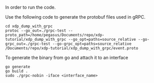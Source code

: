 In order to run the code.

Use the following code to generate the protobuf files used in gRPC.
```
cd xdp_dump_with_grpc
protoc --go_out=./grpc-test --proto_path=/home/pegasus/Documents/repo/xdp-tutorial/xdp_dump_with_grpc --go_opt=paths=source_relative --go-grpc_out=./grpc-test --go-grpc_opt=paths=source_relative /Documents/repo/xdp-tutorial/xdp_dump_with_grpc/event.proto
```
To generate the binary from go and attach it to an interface

```
go generate
go build .
sudo ./grpc-nobin -iface <interface_name>
```